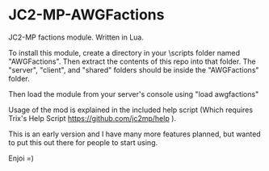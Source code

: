 JC2-MP-AWGFactions
==================

JC2-MP factions module. Written in Lua.

To install this module, create a directory in your <server path>\scripts folder named "AWGFactions".  Then extract the contents of this repo into that folder.  The "server", "client", and "shared" folders should be inside the "AWGFactions" folder.

Then load the module from your server's console using "load awgfactions"

Usage of the mod is explained in the included help script (Which requires Trix's Help Script https://github.com/jc2mp/help ).

This is an early version and I have many more features planned, but wanted to put this out there for people to start using.

Enjoi =)
